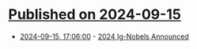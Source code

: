 # [Published on 2024-09-15](index.md)

* [2024-09-15, 17:06:00](https://soylentnews.org/article.pl?sid=24/09/14/1350215&from=rss) - [2024 Ig-Nobels Announced](https://soylentnews.org/article.pl?sid=24/09/14/1350215&from=rss)

